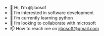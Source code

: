 - 👋 Hi, I’m @jibosof
- 👀 I’m interested in software development
- 🌱 I’m currently learning python
- 💞️ I’m looking to collaborate with microsoft
- 📫 How to reach me on jibosoft@gmail.com

<!---
jibosof/jibosof is a ✨ special ✨ repository because its `README.md` (this file) appears on your GitHub profile.
You can click the Preview link to take a look at your changes.
--->
